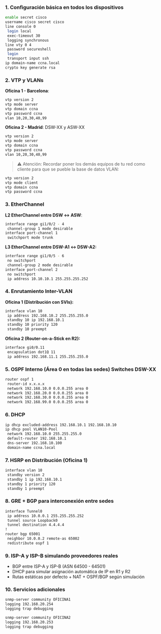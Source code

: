 ### 1. Configuración básica en todos los dispositivos

```bash
enable secret cisco
username cisco secret cisco
line console 0
 login local
 exec-timeout 30
 logging synchronous
line vty 0 4
 password secureshell
 login
 transport input ssh
ip domain-name ccna.local
crypto key generate rsa
```

### 2. VTP y VLANs

**Oficina 1 - Barcelona**:

```bash
vtp version 2
vtp mode server
vtp domain ccna
vtp password ccna
vlan 10,20,30,40,99
```

**Oficina 2 - Madrid**: DSW-XX y ASW-XX

```bash
vtp version 2
vtp mode server
vtp domain ccna
vtp password ccna
vlan 10,20,30,40,99
```

> ⚠️ Atención: Recordar poner los demás equipos de tu red como cliente para que se pueble la base de datos VLAN:

```bash
vtp version 2
vtp mode client
vtp domain ccna
vtp password ccna
```

### 3. EtherChannel

**L2 EtherChannel entre DSW ↔ ASW**:

```bash
interface range gi1/0/2 - 4
 channel-group 1 mode desirable
interface port-channel 1
 switchport mode trunk
```

**L3 EtherChannel entre DSW-A1 ↔ DSW-A2:**

```bash
interface range gi1/0/5 - 6
 no switchport
 channel-group 2 mode desirable
interface port-channel 2
 no switchport
 ip address 10.10.10.1 255.255.255.252
```

### 4. Enrutamiento Inter-VLAN

**Oficina 1 (Distribución con SVIs):**

```bash
interface vlan 10
 ip address 192.168.10.2 255.255.255.0
 standby 10 ip 192.168.10.1
 standby 10 priority 120
 standby 10 preempt
```

**Oficina 2 (Router-on-a-Stick en R2):**

```bash
interface gi0/0.11
 encapsulation dot1Q 11
 ip address 192.168.11.1 255.255.255.0
```

### 5. OSPF Interno (Área 0 en todas las sedes) Switches DSW-XX

```bash
router ospf 1
 router-id x.x.x.x
 network 192.168.10.0 0.0.0.255 area 0
 network 192.168.20.0 0.0.0.255 area 0
 network 192.168.30.0 0.0.0.255 area 0
 network 192.168.99.0 0.0.0.255 area 0
```

### 6. DHCP

```bash
ip dhcp excluded-address 192.168.10.1 192.168.10.10
ip dhcp pool VLAN10-Pool
 network 192.168.10.0 255.255.255.0
 default-router 192.168.10.1
 dns-server 192.168.10.100
 domain-name ccna.local
```

### 7. HSRP en Distribución (Oficina 1)

```bash
interface vlan 10
 standby version 2
 standby 1 ip 192.168.10.1
 standby 1 priority 120
 standby 1 preempt
```

### 8. GRE + BGP para interconexión entre sedes

```bash
interface Tunnel0
 ip address 10.0.0.1 255.255.255.252
 tunnel source Loopback0
 tunnel destination 4.4.4.4
!
router bgp 65001
 neighbor 10.0.0.2 remote-as 65002
 redistribute ospf 1
```

### 9. ISP-A y ISP-B simulando proveedores reales

- BGP entre ISP-A y ISP-B (ASN 64500 - 64501)
- DHCP para simular asignación automática de IP en R1 y R2
- Rutas estáticas por defecto + NAT + OSPF/BGP según simulación

### 10. Servicios adicionales

```bash
snmp-server community OFICINA1
logging 192.168.20.254
logging trap debugging
```
```bash
snmp-server community OFICINA2
logging 192.168.20.253
logging trap debugging
```